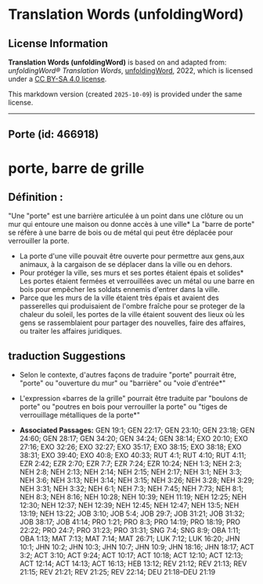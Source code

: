 # Translation Words (unfoldingWord)

## License Information

**Translation Words (unfoldingWord)** is based on and adapted from: _unfoldingWord® Translation Words_, [unfoldingWord](https://unfoldingword.org/utw), 2022, which is licensed under a [CC BY-SA 4.0 license](https://creativecommons.org/licenses/by-sa/4.0/legalcode.en).

This markdown version (created `2025-10-09`) is provided under the same license.



--------------------------------

## Porte (id: 466918)

porte, barre de grille
======================

Définition :
------------

"Une "porte" est une barrière articulée à un point dans une clôture ou un mur qui entoure une maison ou donne accès à une ville\* La "barre de porte" se réfère à une barre de bois ou de métal qui peut être déplacée pour verrouiller la porte.

* La porte d'une ville pouvait être ouverte pour permettre aux gens,aux animaux, à la cargaison de se déplacer dans la ville ou en dehors.
* Pour protéger la ville, ses murs et ses portes étaient épais et solides\* Les portes étaient fermées et verrouillées avec un métal ou une barre en bois pour empêcher les soldats ennemis d'entrer dans la ville.
* Parce que les murs de la ville étaient très épais et avaient des passerelles qui produisaient de l'ombre fraîche pour se proteger de la chaleur du soleil, les portes de la ville étaient souvent des lieux où les gens se rassemblaient pour partager des nouvelles, faire des affaires, ou traiter les affaires juridiques.

traduction Suggestions
----------------------

* Selon le contexte, d'autres façons de traduire "porte" pourrait être, "porte" ou "ouverture du mur" ou "barrière" ou "voie d'entrée\*"
* L'expression «barres de la grille" pourrait être traduite par "boulons de porte" ou "poutres en bois pour verrouiller la porte" ou "tiges de verrouillage métalliques de la porte\*"

* **Associated Passages:** GEN 19:1; GEN 22:17; GEN 23:10; GEN 23:18; GEN 24:60; GEN 28:17; GEN 34:20; GEN 34:24; GEN 38:14; EXO 20:10; EXO 27:16; EXO 32:26; EXO 32:27; EXO 35:17; EXO 38:15; EXO 38:18; EXO 38:31; EXO 39:40; EXO 40:8; EXO 40:33; RUT 4:1; RUT 4:10; RUT 4:11; EZR 2:42; EZR 2:70; EZR 7:7; EZR 7:24; EZR 10:24; NEH 1:3; NEH 2:3; NEH 2:8; NEH 2:13; NEH 2:14; NEH 2:15; NEH 2:17; NEH 3:1; NEH 3:3; NEH 3:6; NEH 3:13; NEH 3:14; NEH 3:15; NEH 3:26; NEH 3:28; NEH 3:29; NEH 3:31; NEH 3:32; NEH 6:1; NEH 7:3; NEH 7:45; NEH 7:73; NEH 8:1; NEH 8:3; NEH 8:16; NEH 10:28; NEH 10:39; NEH 11:19; NEH 12:25; NEH 12:30; NEH 12:37; NEH 12:39; NEH 12:45; NEH 12:47; NEH 13:5; NEH 13:19; NEH 13:22; JOB 3:10; JOB 5:4; JOB 29:7; JOB 31:21; JOB 31:32; JOB 38:17; JOB 41:14; PRO 1:21; PRO 8:3; PRO 14:19; PRO 18:19; PRO 22:22; PRO 24:7; PRO 31:23; PRO 31:31; SNG 7:4; SNG 8:9; OBA 1:11; OBA 1:13; MAT 7:13; MAT 7:14; MAT 26:71; LUK 7:12; LUK 16:20; JHN 10:1; JHN 10:2; JHN 10:3; JHN 10:7; JHN 10:9; JHN 18:16; JHN 18:17; ACT 3:2; ACT 3:10; ACT 9:24; ACT 10:17; ACT 10:18; ACT 12:10; ACT 12:13; ACT 12:14; ACT 14:13; ACT 16:13; HEB 13:12; REV 21:12; REV 21:13; REV 21:15; REV 21:21; REV 21:25; REV 22:14; DEU 21:18–DEU 21:19

